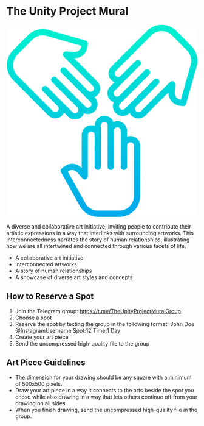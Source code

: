 # The Unity Project Mural

![logo](./src/lib/assets/icons/unity.png)

A diverse and collaborative art initiative, inviting people to contribute their artistic expressions in a way that interlinks with surrounding artworks. This interconnectedness narrates the story of human relationships, illustrating how we are all intertwined and connected through various facets of life.

- A collaborative art initiative
- Interconnected artworks
- A story of human relationships
- A showcase of diverse art styles and concepts

## How to Reserve a Spot

1.  Join the Telegram group: <https://t.me/TheUnityProjectMuralGroup>
2.  Choose a spot
3.  Reserve the spot by texting the group in the following format: John Doe @InstagramUsername Spot:12 Time:1 Day
4.  Create your art piece
5.  Send the uncompressed high-quality file to the group

## Art Piece Guidelines

- The dimension for your drawing should be any square with a minimum of 500x500 pixels.
- Draw your art piece in a way it connects to the arts beside the spot you chose while also drawing in a way that lets others continue off from your drawing on all sides.
- When you finish drawing, send the uncompressed high-quality file in the group.
